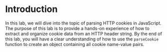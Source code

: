 # Introduction

In this lab, we will dive into the topic of parsing HTTP cookies in JavaScript. The purpose of this lab is to provide a hands-on experience of how to extract and organize cookie data from an HTTP header string. By the end of this lab, you will have a clear understanding of how to use the `parseCookie` function to create an object containing all cookie name-value pairs.
